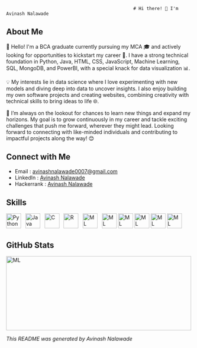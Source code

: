                                                     # Hi there! 👋 I'm Avinash Nalawade

## About Me

👋 Hello! I'm a BCA graduate currently pursuing my MCA 🎓 and actively looking for opportunities to kickstart my career 🚀. I have a strong technical foundation in Python, Java, HTML, CSS, JavaScript, Machine Learning, SQL, MongoDB, and PowerBI, with a special knack for data visualization 📊.

💡 My interests lie in data science where I love experimenting with new models and diving deep into data to uncover insights. I also enjoy building my own software projects and creating websites, combining creativity with technical skills to bring ideas to life 🌐.

🔭 I’m always on the lookout for chances to learn new things and expand my horizons. My goal is to grow continuously in my career and tackle exciting challenges that push me forward, wherever they might lead.
Looking forward to connecting with like-minded individuals and contributing to impactful projects along the way! 😊


## Connect with Me

- Email : avinashnalawade0007@gmail.com
- LinkedIn : <a href="https://www.linkedin.com/in/avinash-nalawade-648b19278/" target="_blank">Avinash Nalawade</a>
- Hackerrank : <a href="https://www.hackerrank.com/profile/aviansh_nalawade" target="_blank">Avinash Nalawade</a>


## Skills


<img src="https://cdn-icons-png.flaticon.com/128/5968/5968350.png" alt="Python" width="40" height="40"> &nbsp; 
<img src="https://cdn-icons-png.flaticon.com/128/226/226777.png" alt="Java" width="40" height="40"> &nbsp; 
<img src="https://cdn-icons-png.flaticon.com/128/1628/1628182.png" alt="C" width="40" height="40"> &nbsp; 
<img src="https://cdn-icons-png.flaticon.com/128/2103/2103694.png" alt="R" width="40" height="40"> &nbsp; 
<img src="https://cdn-icons-png.flaticon.com/128/4616/4616734.png" alt="ML" width="40" height="40"> &nbsp; 
<img src="https://cdn-icons-png.flaticon.com/128/4492/4492311.png" alt="ML" width="40" height="40"> 
<img src="https://github.com/user-attachments/assets/fc556f97-3dc3-42e7-acae-d7cc6cb841ad" alt="ML" width="40" height="40">
<img src="https://github.com/user-attachments/assets/5d2b71e4-f441-4191-a19e-b5b32d32d44b" alt="ML" width="40" height="40">
<img src="https://github.com/user-attachments/assets/2f231982-69f9-480a-972b-b5dbaf0567eb" alt="ML" width="40" height="40">
<img src="https://github.com/user-attachments/assets/76ed46ab-2c88-4350-9ce3-8a470b7b53c4" alt="ML" width="40" height="40"> 


## GitHub Stats


<img src="https://github-readme-stats.vercel.app/api/top-langs/?username=Avinash-1103&layout=compact&theme=radical" alt="ML" width="500" height="200"> 


*This README was generated by Avinash Nalawade*
